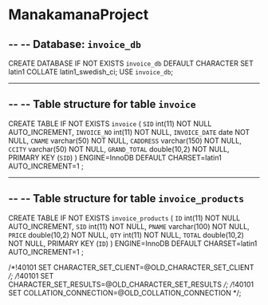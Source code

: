 # ManakamanaProject

--
-- Database: `invoice_db`
--
CREATE DATABASE IF NOT EXISTS `invoice_db` DEFAULT CHARACTER SET latin1 COLLATE latin1_swedish_ci;
USE `invoice_db`;

-- --------------------------------------------------------

--
-- Table structure for table `invoice`
--

CREATE TABLE IF NOT EXISTS `invoice` (
  `SID` int(11) NOT NULL AUTO_INCREMENT,
  `INVOICE_NO` int(11) NOT NULL,
  `INVOICE_DATE` date NOT NULL,
  `CNAME` varchar(50) NOT NULL,
  `CADDRESS` varchar(150) NOT NULL,
  `CCITY` varchar(50) NOT NULL,
  `GRAND_TOTAL` double(10,2) NOT NULL,
  PRIMARY KEY (`SID`)
) ENGINE=InnoDB DEFAULT CHARSET=latin1 AUTO_INCREMENT=1 ;

-- --------------------------------------------------------

--
-- Table structure for table `invoice_products`
--

CREATE TABLE IF NOT EXISTS `invoice_products` (
  `ID` int(11) NOT NULL AUTO_INCREMENT,
  `SID` int(11) NOT NULL,
  `PNAME` varchar(100) NOT NULL,
  `PRICE` double(10,2) NOT NULL,
  `QTY` int(11) NOT NULL,
  `TOTAL` double(10,2) NOT NULL,
  PRIMARY KEY (`ID`)
) ENGINE=InnoDB DEFAULT CHARSET=latin1 AUTO_INCREMENT=1 ;

/*!40101 SET CHARACTER_SET_CLIENT=@OLD_CHARACTER_SET_CLIENT */;
/*!40101 SET CHARACTER_SET_RESULTS=@OLD_CHARACTER_SET_RESULTS */;
/*!40101 SET COLLATION_CONNECTION=@OLD_COLLATION_CONNECTION */;
